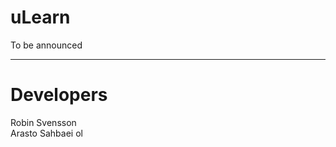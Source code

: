 # uLearn
To be announced

____________________
# Developers                 
Robin Svensson      
Arasto Sahbaei 
ol